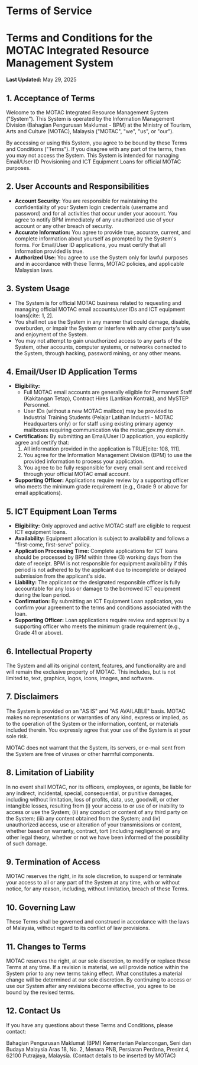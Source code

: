 # Terms of Service

# Terms and Conditions for the MOTAC Integrated Resource Management System

**Last Updated:** May 29, 2025

## 1. Acceptance of Terms

Welcome to the MOTAC Integrated Resource Management System ("System"). This System is operated by the Information Management Division (Bahagian Pengurusan Maklumat - BPM) at the Ministry of Tourism, Arts and Culture (MOTAC), Malaysia ("MOTAC", "we", "us", or "our").

By accessing or using this System, you agree to be bound by these Terms and Conditions ("Terms"). If you disagree with any part of the terms, then you may not access the System. This System is intended for managing Email/User ID Provisioning and ICT Equipment Loans for official MOTAC purposes.

## 2. User Accounts and Responsibilities

* **Account Security:** You are responsible for maintaining the confidentiality of your System login credentials (username and password) and for all activities that occur under your account. You agree to notify BPM immediately of any unauthorized use of your account or any other breach of security.
* **Accurate Information:** You agree to provide true, accurate, current, and complete information about yourself as prompted by the System's forms. For Email/User ID applications, you must certify that all information provided is true.
* **Authorized Use:** You agree to use the System only for lawful purposes and in accordance with these Terms, MOTAC policies, and applicable Malaysian laws.

## 3. System Usage

* The System is for official MOTAC business related to requesting and managing official MOTAC email accounts/user IDs and ICT equipment loans[cite: 1, 2].
* You shall not use the System in any manner that could damage, disable, overburden, or impair the System or interfere with any other party's use and enjoyment of the System.
* You may not attempt to gain unauthorized access to any parts of the System, other accounts, computer systems, or networks connected to the System, through hacking, password mining, or any other means.

## 4. Email/User ID Application Terms

* **Eligibility:**
    * Full MOTAC email accounts are generally eligible for Permanent Staff (Kakitangan Tetap), Contract Hires (Lantikan Kontrak), and MySTEP Personnel.
    * User IDs (without a new MOTAC mailbox) may be provided to Industrial Training Students (Pelajar Latihan Industri - MOTAC Headquarters only) or for staff using existing primary agency mailboxes requiring communication via the motac.gov.my domain.
* **Certification:** By submitting an Email/User ID application, you explicitly agree and certify that:
    1.  All information provided in the application is TRUE[cite: 108, 111].
    2.  You agree for the Information Management Division (BPM) to use the provided information to process your application.
    3.  You agree to be fully responsible for every email sent and received through your official MOTAC email account.
* **Supporting Officer:** Applications require review by a supporting officer who meets the minimum grade requirement (e.g., Grade 9 or above for email applications).

## 5. ICT Equipment Loan Terms

* **Eligibility:** Only approved and active MOTAC staff are eligible to request ICT equipment loans.
* **Availability:** Equipment allocation is subject to availability and follows a "first-come, first-serve" policy.
* **Application Processing Time:** Complete applications for ICT loans should be processed by BPM within three (3) working days from the date of receipt. BPM is not responsible for equipment availability if this period is not adhered to by the applicant due to incomplete or delayed submission from the applicant's side.
* **Liability:** The applicant or the designated responsible officer is fully accountable for any loss or damage to the borrowed ICT equipment during the loan period.
* **Confirmation:** By submitting an ICT Equipment Loan application, you confirm your agreement to the terms and conditions associated with the loan.
* **Supporting Officer:** Loan applications require review and approval by a supporting officer who meets the minimum grade requirement (e.g., Grade 41 or above).

## 6. Intellectual Property

The System and all its original content, features, and functionality are and will remain the exclusive property of MOTAC. This includes, but is not limited to, text, graphics, logos, icons, images, and software.

## 7. Disclaimers

The System is provided on an "AS IS" and "AS AVAILABLE" basis. MOTAC makes no representations or warranties of any kind, express or implied, as to the operation of the System or the information, content, or materials included therein. You expressly agree that your use of the System is at your sole risk.

MOTAC does not warrant that the System, its servers, or e-mail sent from the System are free of viruses or other harmful components.

## 8. Limitation of Liability

In no event shall MOTAC, nor its officers, employees, or agents, be liable for any indirect, incidental, special, consequential, or punitive damages, including without limitation, loss of profits, data, use, goodwill, or other intangible losses, resulting from (i) your access to or use of or inability to access or use the System; (ii) any conduct or content of any third party on the System; (iii) any content obtained from the System; and (iv) unauthorized access, use or alteration of your transmissions or content, whether based on warranty, contract, tort (including negligence) or any other legal theory, whether or not we have been informed of the possibility of such damage.

## 9. Termination of Access

MOTAC reserves the right, in its sole discretion, to suspend or terminate your access to all or any part of the System at any time, with or without notice, for any reason, including, without limitation, breach of these Terms.

## 10. Governing Law

These Terms shall be governed and construed in accordance with the laws of Malaysia, without regard to its conflict of law provisions.

## 11. Changes to Terms

MOTAC reserves the right, at our sole discretion, to modify or replace these Terms at any time. If a revision is material, we will provide notice within the System prior to any new terms taking effect. What constitutes a material change will be determined at our sole discretion. By continuing to access or use our System after any revisions become effective, you agree to be bound by the revised terms.

## 12. Contact Us

If you have any questions about these Terms and Conditions, please contact:

Bahagian Pengurusan Maklumat (BPM)
Kementerian Pelancongan, Seni dan Budaya Malaysia
Aras 18, No. 2, Menara PNB, Persiaran Perdana,
Presint 4, 62100 Putrajaya, Malaysia.
(Contact details to be inserted by MOTAC)
